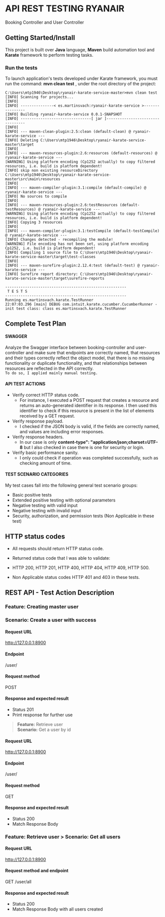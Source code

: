# API REST TESTING RYANAIR

Booking Controller and User Controller

## Getting Started/Install

This project is built over **Java** language, **Maven** build automation tool and **Karate** framework to perform testing tasks.<br /> 

### Run the tests
To launch application's tests developed under Karate framework, you must run the command: **mvn clean test** , under the root directory of the project:

```
C:\Users\mtp1946\Desktop\ryanair-karate-service-master>mvn clean test
[INFO] Scanning for projects...
[INFO]
[INFO] ---------------< es.martinsvach:ryanair-karate-service >----------------
[INFO] Building ryanair-karate-service 0.0.1-SNAPSHOT
[INFO] --------------------------------[ jar ]---------------------------------
[INFO]
[INFO] --- maven-clean-plugin:2.5:clean (default-clean) @ ryanair-karate-service ---
[INFO] Deleting C:\Users\mtp1946\Desktop\ryanair-karate-service-master\target
[INFO]
[INFO] --- maven-resources-plugin:2.6:resources (default-resources) @ ryanair-karate-service ---
[WARNING] Using platform encoding (Cp1252 actually) to copy filtered resources, i.e. build is platform dependent!
[INFO] skip non existing resourceDirectory C:\Users\mtp1946\Desktop\ryanair-karate-service-master\src\main\resources
[INFO]
[INFO] --- maven-compiler-plugin:3.1:compile (default-compile) @ ryanair-karate-service ---
[INFO] No sources to compile
[INFO]
[INFO] --- maven-resources-plugin:2.6:testResources (default-testResources) @ ryanair-karate-service ---
[WARNING] Using platform encoding (Cp1252 actually) to copy filtered resources, i.e. build is platform dependent!
[INFO] Copying 3 resources
[INFO]
[INFO] --- maven-compiler-plugin:3.1:testCompile (default-testCompile) @ ryanair-karate-service ---
[INFO] Changes detected - recompiling the module!
[WARNING] File encoding has not been set, using platform encoding Cp1252, i.e. build is platform dependent!
[INFO] Compiling 1 source file to C:\Users\mtp1946\Desktop\ryanair-karate-service-master\target\test-classes
[INFO]
[INFO] --- maven-surefire-plugin:2.12.4:test (default-test) @ ryanair-karate-service ---
[INFO] Surefire report directory: C:\Users\mtp1946\Desktop\ryanair-karate-service-master\target\surefire-reports

-------------------------------------------------------
 T E S T S
-------------------------------------------------------
Running es.martinsvach.karate.TestRunner
22:07:03.296 [main] DEBUG com.intuit.karate.cucumber.CucumberRunner - init test class: class es.martinsvach.karate.TestRunner
```
## Complete Test Plan 

#### SWAGGER
Analyze the Swagger interface between booking-controller and user-controller and make sure that endpoints are correctly named, that resources and their types correctly reflect the object model, that there is no missing functionality or duplicate functionality, and that relationships between resources are reflected in the API correctly. <br /> 
```To do so, I applied mainly manual testing. ```

#### API TEST ACTIONS
* Verify correct HTTP status code. <br /> 
  *	For instance, I executed a POST request that creates a resource and returns an auto-generated identifier in its response. I then used this identifier to check if this resource is present in the list of elements received by a GET request.
* Verify response payload. <br /> 
  *	I checked if the JSON body is valid, if the fields are correctly named, and values are including error responses.
* Verify response headers.<br /> 
  * In our case is only **content-type": "application/json;charset=UTF-8** but I also checked in case there is one for security or login.
* Verify basic performance sanity. <br /> 
  * I only could check if operation was completed successfully, such as checking amount of time.

#### TEST SCENARIO CATEGORIES
My test cases fall into the following general test scenario groups:
*	Basic positive tests
*	Extended positive testing with optional parameters 
*	Negative testing with valid input
*	Negative testing with invalid input 
*	Security, authorization, and permission tests (Non Applicable in these test) 


## HTTP status codes 

- All requests should return HTTP status code.

- Returned status code that I was able to validate:

 - HTTP 200, HTTP 201, HTTP 400, HTTP 404, HTTP 409, HTTP 500. 
 - Non Applicable status codes HTTP 401 and 403 in these tests.

## REST API - Test Action Description

### Feature: Creating master user
### Scenario: Create a user with success

#### Request URL

http://127.0.0.1:8900

#### Endpoint

/user/

#### Request method

POST 


#### Response and expected result

- Status 201<br />
- Print response for further use<br />


> **Feature:** Retrieve user <br />
> **Scenario:** Get a user by id

#### Request URL

http://127.0.0.1:8900

#### Endpoint

/user/

#### Request method 

GET 

#### Response and expected result

- Status 200<br />
- Match Response Body

### Feature: Retrieve user > **Scenario:** Get all users


#### Request URL

http://127.0.0.1:8900

#### Request method and endpoint

GET /user/all

#### Response and expected result

- Status 200<br />
- Match Response Body with all users created<br />
